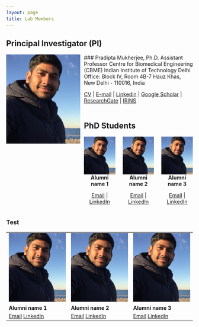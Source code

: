 ```yaml
---
layout: page
title: Lab Members
---
```


## Principal Investigator (PI)

<img style="float: left; margin:0 10px 10px 0" src="/images/Headshot_Mukherjee.jpg" width="200"/>
### Pradipta Mukherjee, Ph.D.   
Assistant Professor   
Centre for Biomedical Engineering (CBME)   
Indian Institute of Technology Delhi   
Office: Block IV, Room 4B-7   
Hauz Khas, New Delhi - 110016, India
  
[CV](/PDF/CV_PradiptaMukherjee.pdf) | [E-mail](mailto:pmukherjee@cbme.iitd.ac.in) |  [Linkedin](https://www.linkedin.com/in/pmukherjee-iitd/) | [Google Scholar](https://scholar.google.co.jp/citations?hl=en&user=MUwLzbEAAAAJ&view_op=list_works) | [ResearchGate](https://www.researchgate.net/profile/Pradipta-Mukherjee) | [IRINS](https://iitd.irins.org/profile/508557)
<br/>
<br/>

## PhD Students


<div style="display:flex; justify-content:center; align-items:center;">
  <!-- Alumni 1 -->
  <div style="flex:1; text-align:center; margin-right:20px;">
    <img src="/images/Headshot_Mukherjee.jpg" width="200" alt="PI Image" style="display:block; margin:auto;">
    <strong>Alumni name 1</strong>
    <p><a href="mailto:alumni1@email.com">Email</a> | <a href="https://www.linkedin.com/in/alumni1">LinkedIn</a></p>
  </div>

  <!-- Alumni 2 -->
  <div style="flex:1; text-align:center; margin-right:20px;">
    <img src="/images/Headshot_Mukherjee.jpg" width="200" alt="PI Image" style="display:block; margin:auto;">
    <strong>Alumni name 2</strong>
    <p><a href="mailto:alumni2@email.com">Email</a> | <a href="https://www.linkedin.com/in/alumni2">LinkedIn</a></p>
  </div>

  <!-- Alumni 3 -->
  <div style="flex:1; text-align:center;">
    <img src="/images/Headshot_Mukherjee.jpg" width="200" alt="PI Image" style="display:block; margin:auto;">
    <strong>Alumni name 3</strong>
    <p><a href="mailto:alumni3@email.com">Email</a> | <a href="https://www.linkedin.com/in/alumni3">LinkedIn</a></p>
  </div>
</div>



### Test 

| | | |
|---|---|---|
| ![PI Image](/images/Headshot_Mukherjee.jpg) | ![PI Image](/images/Headshot_Mukherjee.jpg) | ![PI Image](/images/Headshot_Mukherjee.jpg) |
| **Alumni name 1** | **Alumni name 2** | **Alumni name 3** |
| [Email](mailto:alumni1@email.com) [LinkedIn](https://www.linkedin.com/in/alumni1) | [Email](mailto:alumni1@email.com) [LinkedIn](https://www.linkedin.com/in/alumni1) | [Email](mailto:alumni1@email.com) [LinkedIn](https://www.linkedin.com/in/alumni1) |


